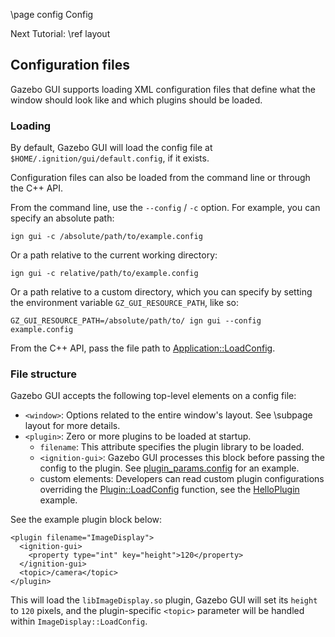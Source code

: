 \page config Config

Next Tutorial: \ref layout

## Configuration files

Gazebo GUI supports loading XML configuration files that define what
the window should look like and which plugins should be loaded.

### Loading

By default, Gazebo GUI will load the config file at
`$HOME/.ignition/gui/default.config`, if it exists.

Configuration files can also be loaded from the command line or through the
C++ API.

From the command line, use the `--config` / `-c` option.
For example, you can specify an absolute path:

`ign gui -c /absolute/path/to/example.config`

Or a path relative to the current working directory:

`ign gui -c relative/path/to/example.config`

Or a path relative to a custom directory, which you can specify by setting the
environment variable `GZ_GUI_RESOURCE_PATH`, like so:

`GZ_GUI_RESOURCE_PATH=/absolute/path/to/ ign gui --config example.config`

From the C++ API, pass the file path to
[Application::LoadConfig](https://gazebosim.org/api/gui/3.0/classignition_1_1gui_1_1Application.html#a03c4c3a1b1e58cc4bff05658f21fff17).

### File structure

Gazebo GUI accepts the following top-level elements on a config file:

* `<window>`: Options related to the entire window's layout.
  See \subpage layout for more details.
* `<plugin>`: Zero or more plugins to be loaded at startup.
    * `filename`: This attribute specifies the plugin library to be loaded.
    * `<ignition-gui>`: Gazebo GUI processes this block before passing the
      config to the plugin. See
      [plugin_params.config](https://github.com/gazebosim/gz-gui/blob/ign-gui2/examples/config/plugin_params.config)
      for an example.
    * custom elements: Developers can read custom plugin configurations overriding the
      [Plugin::LoadConfig](https://gazebosim.org/api/gui/3.0/classignition_1_1gui_1_1Plugin.html#a72064530af4cd247b994b905559fd4ee)
      function, see the
      [HelloPlugin](https://github.com/gazebosim/gz-gui/blob/ign-gui2/examples/plugin/hello_plugin/HelloPlugin.cc)
      example.

See the example plugin block below:

    <plugin filename="ImageDisplay">
      <ignition-gui>
        <property type="int" key="height">120</property>
      </ignition-gui>
      <topic>/camera</topic>
    </plugin>

This will load the `libImageDisplay.so` plugin, Gazebo GUI will set its
`height` to `120` pixels, and the plugin-specific `<topic>` parameter will be
handled within `ImageDisplay::LoadConfig`.

